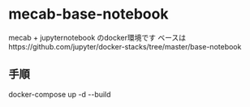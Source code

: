 # mecab-base-notebook

mecab + jupyternotebook のdocker環境です
ベースはhttps://github.com/jupyter/docker-stacks/tree/master/base-notebook

## 手順
docker-compose up -d --build
